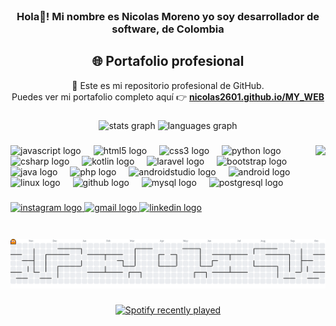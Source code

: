 <br clear="both">

<h3 align="center">Hola👋! Mi nombre es Nicolas Moreno yo soy desarrollador de software, de Colombia</h3>
<h2 align="center">🌐 Portafolio profesional</h2>

<p align="center">
  📁 Este es mi repositorio profesional de GitHub.<br>
  Puedes ver mi portafolio completo aquí 👉 
  <a href="https://nicolas2601.github.io/MY_WEB/" target="_blank"><strong>nicolas2601.github.io/MY_WEB</strong></a>
</p>


###

<div align="center">
  <img src="https://github-readme-stats.vercel.app/api?username=Nicolas2601&hide_title=false&hide_rank=true&show_icons=true&include_all_commits=true&count_private=true&disable_animations=false&theme=aura&locale=es&hide_border=false" height="160" alt="stats graph"  />
  <img src="https://github-readme-stats.vercel.app/api/top-langs?username=Nicolas2601&locale=es&hide_title=false&layout=compact&card_width=320&langs_count=12&theme=aura&hide_border=false" height="160" alt="languages graph"  />
</div>

###

<img align="right" height="150" src="https://www.icegif.com/wp-content/uploads/2023/05/icegif-567.gif"  />

###

<div align="left">
  <img src="https://cdn.jsdelivr.net/gh/devicons/devicon/icons/javascript/javascript-original.svg" height="30" alt="javascript logo"  />
  <img width="12" />
  <img src="https://cdn.jsdelivr.net/gh/devicons/devicon/icons/html5/html5-original.svg" height="30" alt="html5 logo"  />
  <img width="12" />
  <img src="https://cdn.jsdelivr.net/gh/devicons/devicon/icons/css3/css3-original.svg" height="30" alt="css3 logo"  />
  <img width="12" />
  <img src="https://cdn.jsdelivr.net/gh/devicons/devicon/icons/python/python-original.svg" height="30" alt="python logo"  />
  <img width="12" />
  <img src="https://cdn.jsdelivr.net/gh/devicons/devicon/icons/csharp/csharp-original.svg" height="30" alt="csharp logo"  />
  <img width="12" />
  <img src="https://cdn.jsdelivr.net/gh/devicons/devicon/icons/kotlin/kotlin-original.svg" height="30" alt="kotlin logo"  />
  <img width="12" />
  <img src="https://cdn.jsdelivr.net/gh/devicons/devicon/icons/laravel/laravel-original.svg" height="30" alt="laravel logo"  />
  <img width="12" />
  <img src="https://cdn.jsdelivr.net/gh/devicons/devicon/icons/bootstrap/bootstrap-original.svg" height="30" alt="bootstrap logo"  />
  <img width="12" />
  <img src="https://cdn.jsdelivr.net/gh/devicons/devicon/icons/java/java-original.svg" height="30" alt="java logo"  />
  <img width="12" />
  <img src="https://cdn.jsdelivr.net/gh/devicons/devicon/icons/php/php-original.svg" height="30" alt="php logo"  />
  <img width="12" />
  <img src="https://cdn.jsdelivr.net/gh/devicons/devicon/icons/androidstudio/androidstudio-original.svg" height="30" alt="androidstudio logo"  />
  <img width="12" />
  <img src="https://cdn.jsdelivr.net/gh/devicons/devicon/icons/android/android-original.svg" height="30" alt="android logo"  />
  <img width="12" />
  <img src="https://cdn.jsdelivr.net/gh/devicons/devicon/icons/linux/linux-original.svg" height="30" alt="linux logo"  />
  <img width="12" />
  <img src="https://cdn.jsdelivr.net/gh/devicons/devicon/icons/github/github-original.svg" height="30" alt="github logo"  />
  <img width="12" />
  <img src="https://cdn.jsdelivr.net/gh/devicons/devicon/icons/mysql/mysql-original.svg" height="30" alt="mysql logo"  />
  <img width="12" />
  <img src="https://cdn.jsdelivr.net/gh/devicons/devicon/icons/postgresql/postgresql-original.svg" height="30" alt="postgresql logo"  />
</div>

###

<div align="left">
  <a href="https://www.instagram.com/nic.sam.s_ok?igsh=eTdldG4xM244ZGhq&utm_source=qr" target="_blank">
    <img src="https://img.shields.io/static/v1?message=Instagram&logo=instagram&label=&color=E4405F&logoColor=white&labelColor=&style=for-the-badge" height="35" alt="instagram logo"  />
  </a>
  <a href="mailto:nm5571762@gmail.com" target="_blank">
    <img src="https://img.shields.io/static/v1?message=Gmail&logo=gmail&label=&color=D14836&logoColor=white&labelColor=&style=for-the-badge" height="35" alt="gmail logo"  />
  </a>
  <a href="https://www.linkedin.com/in/nicolas-moreno-dev/" target="_blank">
    <img src="https://img.shields.io/static/v1?message=LinkedIn&logo=linkedin&label=&color=0077B5&logoColor=white&labelColor=&style=for-the-badge" height="35" alt="linkedin logo"  />
  </a>
</div>

###

<picture>
  <source media="(prefers-color-scheme: dark)" srcset="https://raw.githubusercontent.com/Nicolas2601/Nicolas2601/output/pacman-contribution-graph-dark.svg">
  <source media="(prefers-color-scheme: light)" srcset="https://raw.githubusercontent.com/Nicolas2601/Nicolas2601/output/pacman-contribution-graph.svg">
  <img alt="pacman contribution graph" src="https://raw.githubusercontent.com/Nicolas2601/Nicolas2601/output/pacman-contribution-graph.svg">
</picture>

###

<div align="center">
  <a href="https://open.spotify.com/user/Nicolas Moreno">
    <img src="https://spotify-recently-played-readme.vercel.app/api?user=315l3eoh73sgocpkgxvn35a7rxye" alt="Spotify recently played"  />
  </a>
</div>

###

